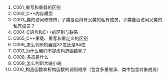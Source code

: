 1. C001_重写和重载的区别
2. C002_C++内存模型
3. C003_类的访问修饰符，子类是否持有父类的私有成员，子类能否访问父类的私有成员？
4. C004_C语言和C++的区别与联系
5. C005_C++重载、重写和重定义的区别
6. C006_怎么判断机器是32位还是64位
7. C007_为什么我们不提虚构造函数呢？
8. C008_多态是什么
9. C009_怎么判断大端小端
10. C010_构造函数和析构函数的调用顺序（包含多重继承、类中包含对象成员）